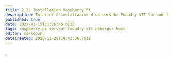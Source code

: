 ```yaml
---
title: 2.2. Installation Raspberry Pi
description: Tutoriel d'installation d'un serveur Foundry VTT sur une Raspberry Pi
published: true
date: 2022-01-15T11:26:46.013Z
tags: raspberry pi serveur foundry vtt héberger host
editor: markdown
dateCreated: 2020-11-28T19:43:36.702Z
---
```


.